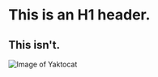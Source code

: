 # This is an H1 header.
## This isn't.
![Image of Yaktocat](https://octodex.github.com/images/yaktocat.png)
